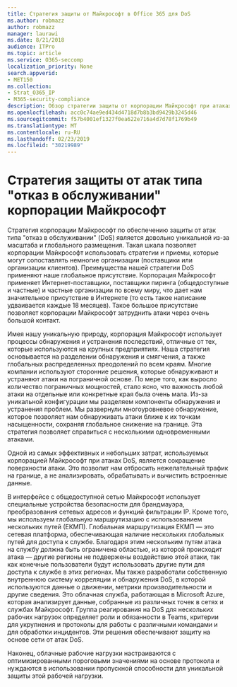 ```yaml
---
title: Стратегия защиты от Майкрософт в Office 365 для DoS
ms.author: robmazz
author: robmazz
manager: laurawi
ms.date: 8/21/2018
audience: ITPro
ms.topic: article
ms.service: O365-seccomp
localization_priority: None
search.appverid:
- MET150
ms.collection:
- Strat_O365_IP
- M365-security-compliance
description: Обзор стратегии защиты от корпорации Майкрософт при атаках типа "отказ в обслуживании" (DoS).
ms.openlocfilehash: acc0c74ae9ed434d4718d7b8b3bd9429b3245d46
ms.sourcegitcommit: f57b4001ef1327f0ea622e716a4d7d78f1769b49
ms.translationtype: MT
ms.contentlocale: ru-RU
ms.lasthandoff: 02/23/2019
ms.locfileid: "30219989"
---
```

# <a name="microsofts-denial-of-service-defense-strategy"></a>Стратегия защиты от атак типа "отказ в обслуживании" корпорации Майкрософт

Стратегия корпорации Майкрософт по обеспечению защиты от атак типа "отказ в обслуживании" (DoS) является довольно уникальной из-за масштаба и глобального размещения. Такая шкала позволяет корпорации Майкрософт использовать стратегии и приемы, которые могут сопоставлять немногие организации (поставщики или организации клиентов). Преимущества нашей стратегии DoS применяют наше глобальное присутствие. Корпорация Майкрософт применяет Интернет-поставщики, поставщики пиринга (общедоступные и частные) и частные организации по всему миру, что дает нам значительное присутствие в Интернете (то есть такое написание удваивается каждые 18 месяцев). Такое большое присутствие позволяет корпорации Майкрософт затруднить атаки через очень большой контакт.

Имея нашу уникальную природу, корпорация Майкрософт использует процессы обнаружения и устранения последствий, отличные от тех, которые используются на крупных предприятиях. Наша стратегия основывается на разделении обнаружения и смягчения, а также глобальных распределенных преодолений по всем краям. Многие компании используют сторонние решения, которые обнаруживают и устраняют атаки на пограничной основе. По мере того, как выросло количество пограничных мощностей, стало ясно, что важность любой атаки на отдельные или конкретные края была очень мала. Из-за уникальной конфигурации мы разделяем компоненты обнаружения и устранения проблем. Мы развернули многоуровневое обнаружение, которое позволяет нам обнаруживать атаки ближе к их точкам насыщенности, сохраняя глобальное снижение на границе. Эта стратегия позволяет справиться с несколькими одновременными атаками.

Одной из самых эффективных и небольших затрат, используемых корпорацией Майкрософт при атаках DoS, является сокращение поверхности атаки. Это позволит нам отбросить нежелательный трафик на границе, а не анализировать, обрабатывать и вычистить встроенные данные.

В интерфейсе с общедоступной сетью Майкрософт использует специальные устройства безопасности для брандмауэра, преобразования сетевых адресов и функций фильтрации IP. Кроме того, мы используем глобальную маршрутизацию с использованием нескольких путей (ЕКМП). Глобальная маршрутизация ЕКМП — это сетевая платформа, обеспечивающая наличие нескольких глобальных путей для доступа к службе. Благодаря этим нескольким путям атака на службу должна быть ограничена областью, из которой происходит атака — другие регионы не подвержены воздействию этой атаки, так как конечные пользователи будут использовать другие пути для доступа к службе в этих регионах. Мы также разработали собственную внутреннюю систему корреляции и обнаружения DoS, в которой используются данные о движении, метрики производительности и другие сведения. Это облачная служба, работающая в Microsoft Azure, которая анализирует данные, собранные из различных точек в сетях и службах Майкрософт. Группа реагирования на DoS для нескольких рабочих нагрузок определяет роли и обязанности в Teams, критерии для укрупнения и протоколы для работы с различными командами и для обработки инцидентов. Эти решения обеспечивают защиту на основе сети от атак DoS.

Наконец, облачные рабочие нагрузки настраиваются с оптимизированными пороговыми значениями на основе протокола и нуждаются в использовании пропускной способности для уникальной защиты этой рабочей нагрузки.
